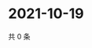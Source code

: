 # 2021-10-19

共 0 条

<!-- BEGIN WEIBO -->
<!-- 最后更新时间 Tue Oct 19 2021 20:22:09 GMT+0800 (China Standard Time) -->

<!-- END WEIBO -->
